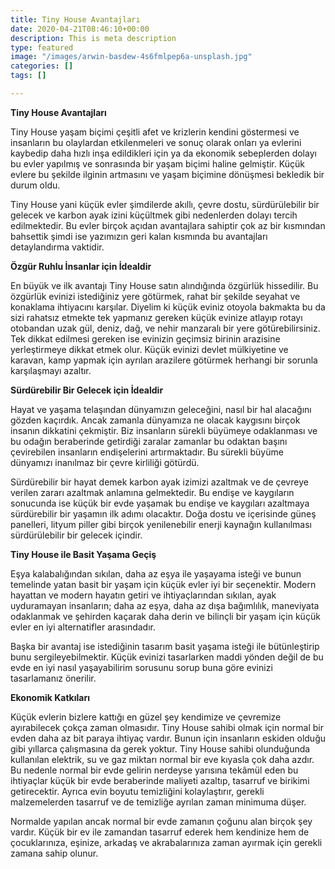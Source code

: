 ```yaml
---
title: Tiny House Avantajları
date: 2020-04-21T08:46:10+00:00
description: This is meta description
type: featured
image: "/images/arwin-basdew-4s6fmlpep6a-unsplash.jpg"
categories: []
tags: []

---
```

**Tiny House Avantajları**

Tiny House yaşam biçimi çeşitli afet ve krizlerin kendini göstermesi ve insanların bu olaylardan etkilenmeleri ve sonuç olarak onları ya evlerini kaybedip daha hızlı inşa edildikleri için ya da ekonomik sebeplerden dolayı bu evler yapılmış ve sonrasında bir yaşam biçimi haline gelmiştir. Küçük evlere bu şekilde ilginin artmasını ve yaşam biçimine dönüşmesi bekledik bir durum oldu.

Tiny House yani küçük evler şimdilerde akıllı, çevre dostu, sürdürülebilir bir gelecek ve karbon ayak izini küçültmek gibi nedenlerden dolayı tercih edilmektedir. Bu evler birçok açıdan avantajlara sahiptir çok az bir kısmından bahsettik şimdi ise yazımızın geri kalan kısmında bu avantajları detaylandırma vaktidir.

**Özgür Ruhlu İnsanlar için İdealdir**

En büyük ve ilk avantajı Tiny House satın alındığında özgürlük hissedilir. Bu özgürlük evinizi istediğiniz yere götürmek, rahat bir şekilde seyahat ve konaklama ihtiyacını karşılar. Diyelim ki küçük eviniz otoyola bakmakta bu da sizi rahatsız etmekte tek yapmanız gereken küçük evinize atlayıp rotayı otobandan uzak gül, deniz, dağ, ve nehir manzaralı bir yere götürebilirsiniz. Tek dikkat edilmesi gereken ise evinizin geçimsiz birinin arazisine yerleştirmeye dikkat etmek olur. Küçük evinizi devlet mülkiyetine ve karavan, kamp yapmak için ayrılan arazilere götürmek herhangi bir sorunla karşılaşmayı azaltır.

**Sürdürebilir Bir Gelecek için İdealdir**

Hayat ve yaşama telaşından dünyamızın geleceğini, nasıl bir hal alacağını gözden kaçırdık. Ancak zamanla dünyamıza ne olacak kaygısını birçok insanın dikkatini çekmiştir. Biz insanların sürekli büyümeye odaklanması ve bu odağın beraberinde getirdiği zaralar zamanlar bu odaktan başını çevirebilen insanların endişelerini artırmaktadır. Bu sürekli büyüme dünyamızı inanılmaz bir çevre kirliliği götürdü.

Sürdürebilir bir hayat demek karbon ayak izimizi azaltmak ve de çevreye verilen zararı azaltmak anlamına gelmektedir. Bu endişe ve kaygıların sonucunda ise küçük bir evde yaşamak bu endişe ve kaygıları azaltmaya sürdürebilir bir yaşamın ilk adımı olacaktır. Doğa dostu ve içerisinde güneş panelleri, lityum piller gibi birçok yenilenebilir enerji kaynağın kullanılması sürdürülebilir bir gelecek içindir.

**Tiny House ile Basit Yaşama Geçiş**

Eşya kalabalığından sıkılan, daha az eşya ile yaşayama isteği ve bunun temelinde yatan basit bir yaşam için küçük evler iyi bir seçenektir. Modern hayattan ve modern hayatın getiri ve ihtiyaçlarından sıkılan, ayak uyduramayan insanların; daha az eşya, daha az dışa bağımlılık, maneviyata odaklanmak ve şehirden kaçarak daha derin ve bilinçli bir yaşam için küçük evler en iyi alternatifler arasındadır.

Başka bir avantaj ise istediğinin tasarım basit yaşama isteği ile bütünleştirip bunu sergileyebilmektir. Küçük evinizi tasarlarken maddi yönden değil de bu evde en iyi nasıl yaşayabilirim sorusunu sorup buna göre evinizi tasarlamanız önerilir.

**Ekonomik Katkıları**

Küçük evlerin bizlere kattığı en güzel şey kendimize ve çevremize ayırabilecek çokça zaman olmasıdır. Tiny House sahibi olmak için normal bir evden daha az bit paraya ihtiyaç vardır. Bunun için insanların eskiden olduğu gibi yıllarca çalışmasına da gerek yoktur. Tiny House sahibi olunduğunda kullanılan elektrik, su ve gaz miktarı normal bir eve kıyasla çok daha azdır. Bu nedenle normal bir evde gelirin nerdeyse yarısına tekâmül eden bu ihtiyaçlar küçük bir evde beraberinde maliyeti azaltıp, tasarruf ve birikimi getirecektir. Ayrıca evin boyutu temizliğini kolaylaştırır, gerekli malzemelerden tasarruf ve de temizliğe ayrılan zaman minimuma düşer.

Normalde yapılan ancak normal bir evde zamanın çoğunu alan birçok şey vardır. Küçük bir ev ile zamandan tasarruf ederek hem kendinize hem de çocuklarınıza, eşinize, arkadaş ve akrabalarınıza zaman ayırmak için gerekli zamana sahip olunur.